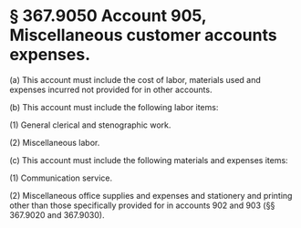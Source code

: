 # § 367.9050   Account 905, Miscellaneous customer accounts expenses.

(a) This account must include the cost of labor, materials used and expenses incurred not provided for in other accounts.


(b) This account must include the following labor items:


(1) General clerical and stenographic work.


(2) Miscellaneous labor.


(c) This account must include the following materials and expenses items:


(1) Communication service.


(2) Miscellaneous office supplies and expenses and stationery and printing other than those specifically provided for in accounts 902 and 903 (§§ 367.9020 and 367.9030).





